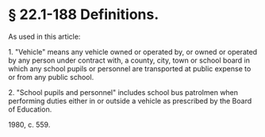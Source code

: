 # § 22.1-188 Definitions.

<p>As used in this article:</p><p>1. "Vehicle" means any vehicle owned or operated by, or owned or operated by any person under contract with, a county, city, town or school board in which any school pupils or personnel are transported at public expense to or from any public school.</p><p>2. "School pupils and personnel" includes school bus patrolmen when performing duties either in or outside a vehicle as prescribed by the Board of Education.</p><p>1980, c. 559.</p>